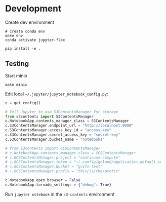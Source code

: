 # Development

Create dev environment

```
# Create conda env
make env
conda activate jupyter-flex

pip install -e .
```

## Testing

Start minio

```
make minio
```

Edit local `~/.jupyter/jupyter_notebook_config.py`:

```python
c = get_config()

# Tell Jupyter to use S3ContentsManager for storage
from s3contents import S3ContentsManager
c.NotebookApp.contents_manager_class = S3ContentsManager
c.S3ContentsManager.endpoint_url = "http://localhost:9000"
c.S3ContentsManager.access_key_id = "access-key"
c.S3ContentsManager.secret_access_key = "secret-key"
c.S3ContentsManager.bucket_name = "notebooks"

# from s3contents import GCSContentsManager
# c.NotebookApp.contents_manager_class = GCSContentsManager
# c.GCSContentsManager.project = "continuum-compute"
# c.GCSContentsManager.token = "~/.config/gcloud/application_default_credentials.json"
# c.GCSContentsManager.bucket = "gcsfs-test"
# c.GCSContentsManager.prefix = "this/is/the/prefix"

c.NotebookApp.open_browser = False
c.NotebookApp.tornado_settings = {"debug": True}
```

Run `jupyter notebook` in the `s3-contents` environment
